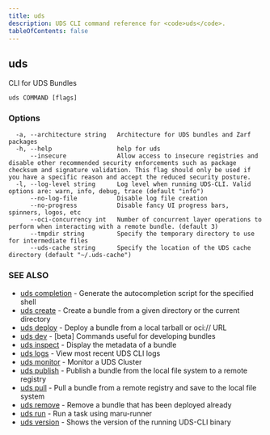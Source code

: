 ```yaml
---
title: uds
description: UDS CLI command reference for <code>uds</code>.
tableOfContents: false
---
```


<!-- Page generated by UDS CLI; DO NOT EDIT -->

## uds

CLI for UDS Bundles

```
uds COMMAND [flags]
```

### Options

```
  -a, --architecture string   Architecture for UDS bundles and Zarf packages
  -h, --help                  help for uds
      --insecure              Allow access to insecure registries and disable other recommended security enforcements such as package checksum and signature validation. This flag should only be used if you have a specific reason and accept the reduced security posture.
  -l, --log-level string      Log level when running UDS-CLI. Valid options are: warn, info, debug, trace (default "info")
      --no-log-file           Disable log file creation
      --no-progress           Disable fancy UI progress bars, spinners, logos, etc
      --oci-concurrency int   Number of concurrent layer operations to perform when interacting with a remote bundle. (default 3)
      --tmpdir string         Specify the temporary directory to use for intermediate files
      --uds-cache string      Specify the location of the UDS cache directory (default "~/.uds-cache")
```

### SEE ALSO

* [uds completion](/commands/uds_completion/)	 - Generate the autocompletion script for the specified shell
* [uds create](/commands/uds_create/)	 - Create a bundle from a given directory or the current directory
* [uds deploy](/commands/uds_deploy/)	 - Deploy a bundle from a local tarball or oci:// URL
* [uds dev](/commands/uds_dev/)	 - [beta] Commands useful for developing bundles
* [uds inspect](/commands/uds_inspect/)	 - Display the metadata of a bundle
* [uds logs](/commands/uds_logs/)	 - View most recent UDS CLI logs
* [uds monitor](/commands/uds_monitor/)	 - Monitor a UDS Cluster
* [uds publish](/commands/uds_publish/)	 - Publish a bundle from the local file system to a remote registry
* [uds pull](/commands/uds_pull/)	 - Pull a bundle from a remote registry and save to the local file system
* [uds remove](/commands/uds_remove/)	 - Remove a bundle that has been deployed already
* [uds run](/commands/uds_run/)	 - Run a task using maru-runner
* [uds version](/commands/uds_version/)	 - Shows the version of the running UDS-CLI binary

